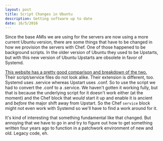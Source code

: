 ```yaml
---
layout: post
title: Script Changes in Ubuntu
description: Getting software up to date
date: 16/5/2016
---
```


Since the base AMIs we are using for the servers are now using a more current Ubuntu version, there are some things that have to be changed in how we provision the servers with Chef. One of those happened to be background scripts. In the older version of Ubuntu they used to be Upstarts, but with this new version of Ubuntu Upstarts are obsolete in favor of Systemd.

[This website has a pretty good comparison and breakdown of the two.](https://wiki.ubuntu.com/SystemdForUpstartUsers) Their script/service files do not look alike. Their extension is different, too. Systemd uses .service whereas Upstart uses .conf. So to use the script we had to convert the .conf to a .service. We haven't gotten it working fully, but that is because the underlying script for it doesn't work either (at the moment) and the Chef block that *would* start it up and enable it is ancient and *before* the major shift away from Upstart. So the Chef `service` block might not even work with Systemd so we'll have to find a work around for it.

It's kind of interesting that something fundamental like that changed. But annoying that we have to go in and try to figure out how to get something written four years ago to function in a patchwork environment of new and old. Legacy code, eh.

